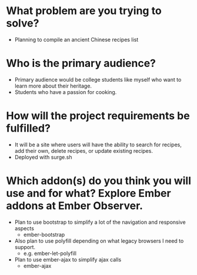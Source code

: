 # What problem are you trying to solve?
* Planning to compile an ancient Chinese recipes list
# Who is the primary audience?
* Primary audience would be college students like myself who want to learn more about
  their heritage.
* Students who have a passion for cooking.
# How will the project requirements be fulfilled?
* It will be a site where users will have the ability to search for recipes, add their own, delete recipes, or update existing recipes.
* Deployed with surge.sh
# Which addon(s) do you think you will use and for what? Explore Ember addons at Ember Observer.
* Plan to use bootstrap to simplify a lot of the navigation and responsive aspects
  * ember-bootstrap
* Also plan to use polyfill depending on what legacy browsers I need to support.
  * e.g. ember-let-polyfill
* Plan to use ember-ajax to simplify ajax calls
  * ember-ajax
